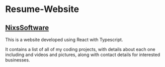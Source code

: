 # Resume-Website

## [NixsSoftware](https://www.nixssoftware.com/)

This is a website developed using React with Typescript.

It contains a list of all of my coding projects, with details about each one including and videos and pictures, along with contact details for interested businesses.
